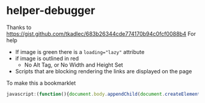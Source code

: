 # helper-debugger

Thanks to https://gist.github.com/tkadlec/683b26344cde774170b94c0fcf0088b4  For help 

- If image is green there is a `loading="lazy"` attribute
- if image is outlined in red 
   - No Alt Tag, or No Width and Height Set 
- Scripts that are blocking rendering the links are displayed on the page 


To make this a bookmarklet 

```js
javascript:(function(){document.body.appendChild(document.createElement('script')).src='https://cdn.jsdelivr.net/gh/johnsiwicki/helper-debugger/perf-debugger.js';var iframes=document.getElementsByTagName('iframe');for(i=0;i<iframes.length;i++) {iframes[i].contentDocument.body.appendChild(document.createElement('script')).src='https://cdn.jsdelivr.net/gh/johnsiwicki/helper-debugger/perf-debugger.js';}})();
```
